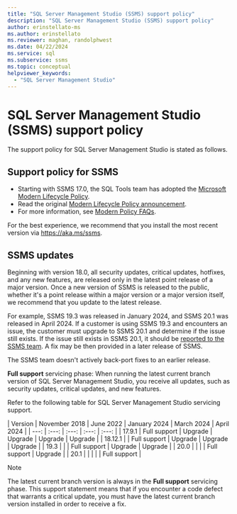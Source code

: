 ```yaml
---
title: "SQL Server Management Studio (SSMS) support policy"
description: "SQL Server Management Studio (SSMS) support policy"
author: erinstellato-ms
ms.author: erinstellato
ms.reviewer: maghan, randolphwest
ms.date: 04/22/2024
ms.service: sql
ms.subservice: ssms
ms.topic: conceptual
helpviewer_keywords:
  - "SQL Server Management Studio"
---
```

# SQL Server Management Studio (SSMS) support policy

The support policy for SQL Server Management Studio is stated as follows.

## Support policy for SSMS

- Starting with SSMS 17.0, the SQL Tools team has adopted the [Microsoft Modern Lifecycle Policy](/lifecycle/policies/modern).
- Read the original [Modern Lifecycle Policy announcement](/lifecycle/announcements/modern-policy).
- For more information, see [Modern Policy FAQs](/lifecycle/faq/modern-policy).

For the best experience, we recommend that you install the most recent version via <https://aka.ms/ssms>.

## SSMS updates

Beginning with version 18.0, all security updates, critical updates, hotfixes, and any new features, are released only in the latest point release of a major version. Once a new version of SSMS is released to the public, whether it's a point release within a major version or a major version itself, we recommend that you update to the latest release.

For example, SSMS 19.3 was released in January 2024, and SSMS 20.1 was released in April 2024. If a customer is using SSMS 19.3 and encounters an issue, the customer must upgrade to SSMS 20.1 and determine if the issue still exists. If the issue still exists in SSMS 20.1, it should be [reported to the SSMS team](https://aka.ms/ssms-feedback). A fix may be then provided in a later release of SSMS.

The SSMS team doesn't actively back-port fixes to an earlier release.

**Full support** servicing phase: When running the latest current branch version of SQL Server Management Studio, you receive all updates, such as security updates, critical updates, and new features.

Refer to the following table for SQL Server Management Studio servicing support.

| Version | November 2018 | June 2022 | January 2024 | March 2024 | April 2024 |
| ---: | :---: | :---: | :---: | :---: |
| 17.9.1 | Full support | Upgrade | Upgrade | Upgrade | Upgrade |
| 18.12.1 | | Full support | Upgrade | Upgrade | Upgrade |
| 19.3 | | | Full support | Upgrade | Upgrade |
| 20.0 | | | | Full support | Upgrade |
| 20.1 | | | | | Full support |

> [!NOTE]  
> The latest current branch version is always in the **Full support** servicing phase. This support statement means that if you encounter a code defect that warrants a critical update, you must have the latest current branch version installed in order to receive a fix.
